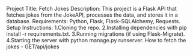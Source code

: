 Project Title: Fetch Jokes
Description: This project is a Flask API that fetches jokes from the JokeAPI, processes the data, and stores it in a database.
Requirements: Python, Flask, Flask-SQLAlchemy, Requests.
Setup Instructions: 
    1.Cloning the repo.
    2.Installing dependencies with pip install -r requirements.txt.
    3.Running migrations (if using Flask-Migrate).
    4.Starting the server with python manage.py runserver.
How to fetch the jokes - GET/api/jokes
